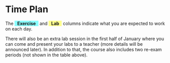 # Time Plan
The <span style="background-color: #00ffff75; display: inline-block; padding: 0 8px; font-weight: bold;">Exercise</span> and <span style="background-color: #ffff0070; display: inline-block; padding: 0 8px; font-weight: bold;">Lab</span> columns indicate what you are expected to work on each day. 

<TimePlan
	:startDate='new Date(2023, 9, 23)'
	:columns='[
		{key: "t", name: "Lecture", color: "#ffa5009c"},
		{key: "e", name: "Exercise", color: "#00ffff75"},
		{key: "l", name: "Lab", color: "#ffff0070"},
		{key: "g", name: "Lab session", color: "#80008082"},
		{key: "i", name: "Important", color: "#ff000094"},
	]'
	:rows='[
		// 1
		{e: "Exercise 0"},
		{e: "Exercise 0"},
		{e: "Exercise 1", g: "Group 2"},
		{e: "Exercise 1", g: "Group 1, 3"},
		{e: "Exercise 1"},
		{},
		{},
		// 2
		{l: "Lab 1", t: "Tutorial 1", g: "Group 1"},
		{l: "Lab 1", t: "Repetition"},
		{l: "Lab 1"},
		{e: "Exercise 2", g: "Group 2, 3"},
		{e: "Exercise 2"},
		{},
		{},
		// 3
		{l: "Lab 2", t: "Tutorial 2", g: "Group 1"},
		{l: "Lab 2", t: "Repetition", g: "Group 2"},
		{l: "Lab 2"},
		{e: "Exercise 3", g: "Group 3"},
		{e: "Exercise 3"},
		{},
		{},
		// 4
		{l: "Lab 3", t: "Tutorial 3"},
		{l: "Lab 3", t: "Repetition", g: "Group 1", i: "Exam Registration Opens"},
		{l: "Lab 3", g: "Group 2"},
		{e: "Exercise 4", g: "Group 3"},
		{e: "Exercise 4"},
		{},
		{},
		// 5
		{l: "Lab 4", t: "Tutorial 4", g: "Group 1"},
		{l: "Lab 4", g: "Group 2"},
		{l: "Lab 4", t: "Repetition"},
		{e: "Exercise 5", g: "Group 3"},
		{e: "Exercise 5"},
		{},
		{},
		// 6
		{l: "Lab 5", t: "Tutorial 5", g: "Group 1"},
		{l: "Lab 5", t: "Repetition"},
		{l: "Lab 5", g: "Group 2"},
		{e: "Exercise 6", g: "Group 3"},
		{e: "Exercise 6"},
		{i: "Exam Registration closes around now"},
		{},
		// 7
		{l: "Lab 6", t: "Tutorial 6", g: "Group 1"},
		{l: "Lab 6", t: "Sample exam"},
		{l: "Lab 6", g: "Group 2"},
		{l: "Lab 6", g: "Group 3"},
		{l: "Lab 6"},
		{},
		{},
		// 8
		{},
		{},
		{},
		{i: "Written Exam"},
		{},
		{},
		{},
	]'
/>

There will also be an extra lab session in the first half of January where you can come and present your labs to a teacher (more details will be announced later). In addition to that, the course also includes two re-exam periods (not shown in the table above).